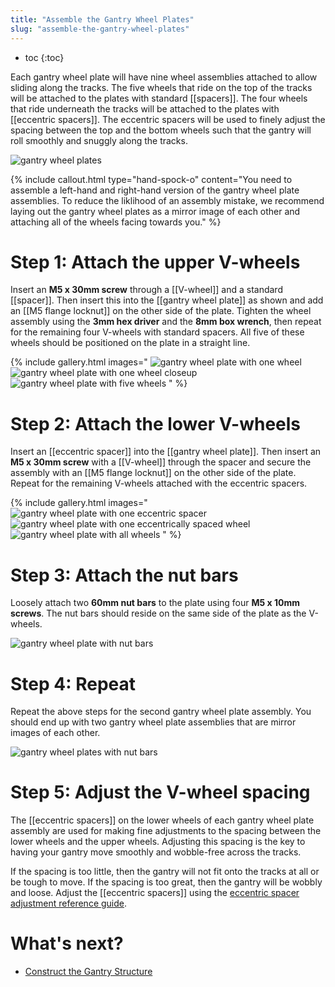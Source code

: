 ```yaml
---
title: "Assemble the Gantry Wheel Plates"
slug: "assemble-the-gantry-wheel-plates"
---
```


* toc
{:toc}

Each gantry wheel plate will have nine wheel assemblies attached to allow sliding along the tracks. The five wheels that ride on the top of the tracks will be attached to the plates with standard [[spacers]]. The four wheels that ride underneath the tracks will be attached to the plates with [[eccentric spacers]]. The eccentric spacers will be used to finely adjust the spacing between the top and the bottom wheels such that the gantry will roll smoothly and snuggly along the tracks.

![gantry wheel plates](_images/gantry_wheel_plates.jpg)

{%
include callout.html
type="hand-spock-o"
content="You need to assemble a left-hand and right-hand version of the gantry wheel plate assemblies. To reduce the liklihood of an assembly mistake, we recommend laying out the gantry wheel plates as a mirror image of each other and attaching all of the wheels facing towards you."
%}

# Step 1: Attach the upper V-wheels

Insert an **M5 x 30mm screw** through a [[V-wheel]] and a standard [[spacer]]. Then insert this into the [[gantry wheel plate]] as shown and add an [[M5 flange locknut]] on the other side of the plate. Tighten the wheel assembly using the **3mm hex driver** and the **8mm box wrench**, then repeat for the remaining four V-wheels with standard spacers. All five of these wheels should be positioned on the plate in a straight line.

{% include gallery.html images="
![gantry wheel plate with one wheel](_images/gantry_wheel_plate_with_one_wheel.png)
![gantry wheel plate with one wheel closeup](_images/gantry_wheel_plate_with_one_wheel_closeup.png)
![gantry wheel plate with five wheels](_images/gantry_wheel_plate_with_five_wheels.png)
" %}

# Step 2: Attach the lower V-wheels

Insert an [[eccentric spacer]] into the [[gantry wheel plate]]. Then insert an **M5 x 30mm screw** with a [[V-wheel]] through the spacer and secure the assembly with an [[M5 flange locknut]] on the other side of the plate. Repeat for the remaining V-wheels attached with the eccentric spacers.

{% include gallery.html images="
![gantry wheel plate with one eccentric spacer](_images/gantry_wheel_plate_with_one_eccentric_spacer.png)
![gantry wheel plate with one eccentrically spaced wheel](_images/gantry_wheel_plate_with_one_eccentrically_spaced_wheel.png)
![gantry wheel plate with all wheels](_images/gantry_wheel_plate_with_all_wheels.png)
" %}

# Step 3: Attach the nut bars

Loosely attach two **60mm nut bars** to the plate using four **M5 x 10mm screws**. The nut bars should reside on the same side of the plate as the V-wheels.

![gantry wheel plate with nut bars](_images/gantry_wheel_plate_with_nut_bars.png)

# Step 4: Repeat

Repeat the above steps for the second gantry wheel plate assembly. You should end up with two gantry wheel plate assemblies that are mirror images of each other.

![gantry wheel plates with nut bars](_images/gantry_wheel_plates_with_nut_bars.jpg)

# Step 5: Adjust the V-wheel spacing

The [[eccentric spacers]] on the lower wheels of each gantry wheel plate assembly are used for making fine adjustments to the spacing between the lower wheels and the upper wheels. Adjusting this spacing is the key to having your gantry move smoothly and wobble-free across the tracks.

If the spacing is too little, then the gantry will not fit onto the tracks at all or be tough to move. If the spacing is too great, then the gantry will be wobbly and loose. Adjust the [[eccentric spacers]] using the [eccentric spacer adjustment reference guide](../../extras/reference/eccentric-spacer-adjustment.md).

# What's next?

 * [Construct the Gantry Structure](construct-the-gantry-structure.md)

